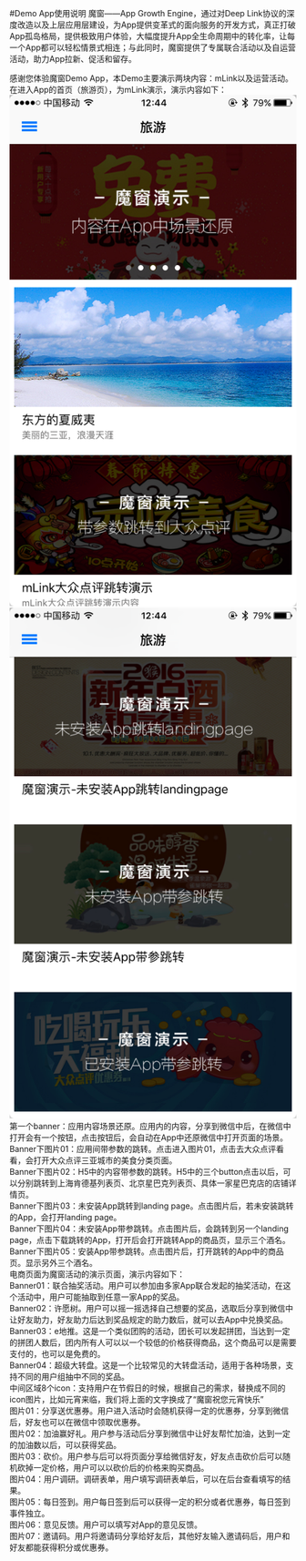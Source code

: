 #Demo App使用说明
魔窗——App Growth Engine，通过对Deep Link协议的深度改造以及上层应用层建设，为App提供变革式的面向服务的开发方式，真正打破App孤岛格局，提供极致用户体验，大幅度提升App全生命周期中的转化率，让每一个App都可以轻松情景式相连；与此同时，魔窗提供了专属联合活动以及自运营活动，助力App拉新、促活和留存。<br/>

感谢您体验魔窗Demo App，本Demo主要演示两块内容：mLink以及运营活动。<br/>
在进入App的首页（旅游页），为mLink演示，演示内容如下：<br/>
![](travel_desc1.png)
![](travel_desc2.png)
第一个banner：应用内容场景还原。应用内的内容，分享到微信中后，在微信中打开会有一个按钮，点击按钮后，会自动在App中还原微信中打开页面的场景。Banner下图片01：应用间带参数的跳转。点击进入图片01，点击去大众点评看看，会打开大众点评三亚城市的美食分类页面。<br/>
Banner下图片02：H5中的内容带参数的跳转。H5中的三个button点击以后，可以分别跳转到上海肯德基列表页、北京星巴克列表页、具体一家星巴克店的店铺详情页。<br/>
Banner下图片03：未安装App跳转到landing page。点击图片后，若未安装跳转的App，会打开landing page。<br/>
Banner下图片04：未安装App带参跳转。点击图片后，会跳转到另一个landing page，点击下载跳转的App，打开后会打开跳转App的商品页，显示三个酒名。<br/>
Banner下图片05：安装App带参跳转。点击图片后，打开跳转的App中的商品页。显示另外三个酒名。<br/>
电商页面为魔窗活动的演示页面，演示内容如下：<br/>
Banner01：联合抽奖活动。用户可以参加由多家App联合发起的抽奖活动，在这个活动中，用户可能抽取到任意一家App的奖品。<br/>
Banner02：许愿树。用户可以摇一摇选择自己想要的奖品，选取后分享到微信中让好友助力，好友助力后达到奖品规定的助力数后，就可以去App中兑换奖品。<br/>
Banner03：e地推。这是一个类似团购的活动，团长可以发起拼团，当达到一定的拼团人数后，团内所有人可以以一个较低的价格获得商品，这个商品可以是需要支付的，也可以是免费的。<br/>
Banner04：超级大转盘。这是一个比较常见的大转盘活动，适用于各种场景，支持不同的用户组抽中不同的奖品。<br/>
中间区域8个icon：支持用户在节假日的时候，根据自己的需求，替换成不同的icon图片，比如元宵来临，我们将上面的文字换成了“魔窗祝您元宵快乐”<br/>
图片01：分享送优惠券。用户进入活动时会随机获得一定的优惠券，分享到微信后，好友也可以在微信中领取优惠券。<br/>
图片02：加油赢好礼。用户参与活动后分享到微信中让好友帮忙加油，达到一定的加油数以后，可以获得奖品。<br/>
图片03：砍价。用户参与后可以将页面分享给微信好友，好友点击砍价后可以随机砍掉一定价格，用户可以以砍价后的价格来购买商品。<br/>
图片04：用户调研。调研表单，用户填写调研表单后，可以在后台查看填写的结果。 <br/>
图片05：每日签到。用户每日签到后可以获得一定的积分或者优惠券，每日签到事件独立。<br/>
图片06：意见反馈。用户可以填写对App的意见反馈。<br/>
图片07：邀请码。用户将邀请码分享给好友后，其他好友输入邀请码后，用户和好友都能获得积分或优惠券。
